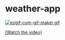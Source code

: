 # weather-app
[![ezgif-com-gif-maker.gif](https://i.postimg.cc/wjGvGHzc/ezgif-com-gif-maker.gif)](https://postimg.cc/K1tx16RR)

[[Watch the video]](https://youtu.be/EXx5mpzhQ1g)


